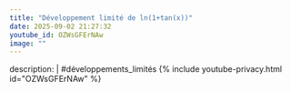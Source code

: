 ```yaml
---
title: "Développement limité de ln(1+tan(x))"
date: 2025-09-02 21:27:32 
youtube_id: OZWsGFErNAw
image: ""
---
```

description: |
  #développements_limités
{% include youtube-privacy.html id="OZWsGFErNAw" %}
